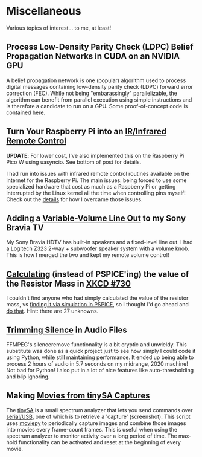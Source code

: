 # Miscellaneous
Various topics of interest... to me, at least!

## Process Low-Density Parity Check (LDPC) Belief Propagation Networks in CUDA on an NVIDIA GPU
A belief propagation network is one (popular) algorithm used to process digital messages containing low-density parity check (LDPC) forward error correction (FEC).  While not being "embarassingly" parallelizable, the algorithm can benefit from parallel execution using simple instructions and is therefore a candidate to run on a GPU.  Some proof-of-concept code is contained [here](./LDPC_in_CUDA_ProofOfConcept).

## Turn Your Raspberry Pi into an [IR/Infrared Remote Control](./RaspberryPi_InfraredRemoteControl/)
**UPDATE**: For lower cost, I've also implemented this on the Raspberry Pi Pico W using uasyncio.  See bottom of post for details.

I had run into issues with infrared remote control routines available on the internet for the Raspberry Pi.  The main issues:  being forced to use some specialized hardware that cost as much as a Raspberry Pi or getting interrupted by the Linux kernel all the time when controlling pins myself!  Check out the [details](./RaspberryPi_InfraredRemoteControl) for how I overcame those issues.

## Adding a [Variable-Volume Line Out](./Adding_Variable_Volume_LineOut_to_TV/) to my Sony Bravia TV
My Sony Bravia HDTV has built-in speakers and a fixed-level line out.  I had a Logitech Z323 2-way + subwoofer speaker system with a volume knob.  This is how I merged the two and kept my remote volume control!

## [Calculating](./Calculating_Resistor_Mass_XKCD_730/) (instead of PSPICE'ing) the value of the Resistor Mass in [XKCD #730](https://xkcd.com/730/)
I couldn't find anyone who had simply calculated the value of the resistor mass, vs [finding it via simulation in PSPICE](https://www.reddit.com/r/xkcd/comments/7wchnq/value_of_resistor_network_in_730/), so I thought I'd go ahead and [do that](./Calculating_Resistor_Mass_XKCD_730/).  Hint:  there are 27 unknowns.

## [Trimming Silence](./Trimming_Silence_In_Audio_Files) in Audio Files
FFMPEG's silenceremove functionality is a bit cryptic and unwieldy.  This substitute was done as a quick project just to see how simply I could code it using Python, while still maintaining performance.  It ended up being able to process 2 hours of audio in 5.7 seconds on my midrange, 2020 machine!  Not bad for Python!  I also put in a lot of nice features like auto-thresholding and blip ignoring.

## Making [Movies from tinySA Captures](./tinySA_Ultra_Movie_Capture)
The [tinySA](https://www.tinysa.org/wiki/) is a small spectrum analyzer that lets you send commands over [serial/USB](https://tinysa.org/wiki/pmwiki.php?n=Main.USBInterface), one of which is to retrieve a 'capture' (screenshot).  This script uses [moviepy](https://zulko.github.io/moviepy/index.html) to periodically capture images and combine those images into movies every frame-count frames.  This is useful when using the spectrum analyzer to monitor activity over a long period of time.  The max-hold functionality can be activated and reset at the beginning of every movie.
